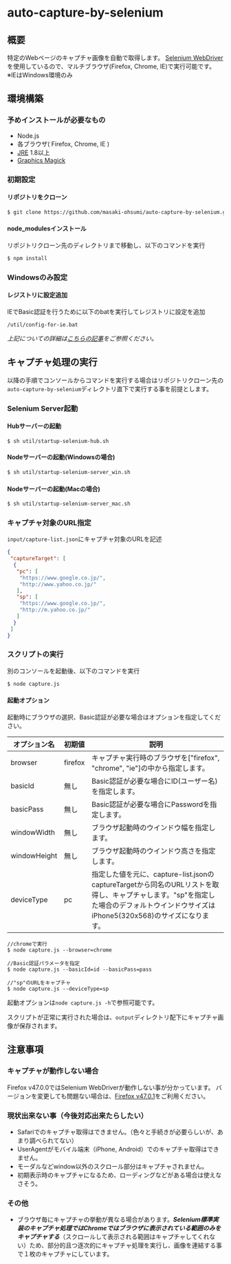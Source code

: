 # auto-capture-by-selenium

## 概要

特定のWebページのキャプチャ画像を自動で取得します。
[Selenium WebDriver](http://www.seleniumhq.org/projects/webdriver/)を使用しているので、マルチブラウザ(Firefox, Chrome, IE)で実行可能です。
※IEはWindows環境のみ

## 環境構築

### 予めインストールが必要なもの

- Node.js
- 各ブラウザ( Firefox, Chrome, IE )
- [JRE](https://java.com/ja/download/) 1.8以上
- [Graphics Magick](http://www.graphicsmagick.org/index.html)

### 初期設定

#### リポジトリをクローン

```bash
$ git clone https://github.com/masaki-ohsumi/auto-capture-by-selenium.git
```

#### node_modulesインストール

リポジトリクローン先のディレクトリまで移動し、以下のコマンドを実行

```bash
$ npm install
```

### Windowsのみ設定

#### レジストリに設定追加

IEでBasic認証を行うために以下のbatを実行してレジストリに設定を追加

`/util/config-for-ie.bat`

*上記についての詳細は[こちらの記事](http://aleetesting.blogspot.jp/2011/10/selenium-webdriver-tips.html)をご参照ください。*

## キャプチャ処理の実行

以降の手順でコンソールからコマンドを実行する場合はリポジトリクローン先の`auto-capture-by-selenium`ディレクトリ直下で実行する事を前提とします。

### Selenium Server起動

#### Hubサーバーの起動

```
$ sh util/startup-selenium-hub.sh
```

#### Nodeサーバーの起動(Windowsの場合)

```bash
$ sh util/startup-selenium-server_win.sh
```

#### Nodeサーバーの起動(Macの場合)

```bash
$ sh util/startup-selenium-server_mac.sh
```

### キャプチャ対象のURL指定

`input/capture-list.json`にキャプチャ対象のURLを記述

```json
{
 "captureTarget": [
  {
   "pc": [
    "https://www.google.co.jp/",
    "http://www.yahoo.co.jp/"
   ],
   "sp": [
   	"https://www.google.co.jp/",
   	"http://m.yahoo.co.jp/"
   ]
  }
 ]
}
```

### スクリプトの実行

別のコンソールを起動後、以下のコマンドを実行

```bash
$ node capture.js
```

#### 起動オプション

起動時にブラウザの選択、Basic認証が必要な場合はオプションを指定してください。

|オプション名|初期値    |説明                                                                                                                 |
| ------------ |--------| ------------------------------------------------------------------------------|
|browser       |firefox    |キャプチャ実行時のブラウザを["firefox", "chrome", "ie"]の中から指定します。|
|basicId        |無し        |Basic認証が必要な場合にID(ユーザー名)を指定します。                                 |
|basicPass   |無し        |Basic認証が必要な場合にPasswordを指定します。                                         |
|windowWidth |無し        |ブラウザ起動時のウインドウ幅を指定します。                                                 |
|windowHeight|無し        |ブラウザ起動時のウインドウ高さを指定します。                                                |
|deviceType  |pc         |指定した値を元に、capture-list.jsonのcaptureTargetから同名のURLリストを取得し、キャプチャします。"sp"を指定した場合のデフォルトウインドウサイズはiPhone5(320x568)のサイズになります。|

```bash:Example
//chromeで実行
$ node capture.js --browser=chrome

//Basic認証パラメータを指定
$ node capture.js --basicId=id --basicPass=pass

//"sp"のURLをキャプチャ
$ node capture.js --deviceType=sp
```

起動オプションは`node capture.js -h`で参照可能です。

スクリプトが正常に実行された場合は、`output`ディレクトリ配下にキャプチャ画像が保存されます。

## 注意事項

### キャプチャが動作しない場合

Firefox v47.0.0ではSelenium WebDriverが動作しない事が分かっています。
バージョンを変更しても問題ない場合は、[Firefox v47.0.1](https://www.mozilla.org/en-US/firefox/47.0.1/releasenotes/)をご利用ください。

### 現状出来ない事（今後対応出来たらしたい）

- Safariでのキャプチャ取得はできません。（色々と手続きが必要らしいが、あまり調べられてない）
- UserAgentがモバイル端末（iPhone, Android）でのキャプチャ取得はできません。
- モーダルなどwindow以外のスクロール部分はキャプチャされません。
- 初期表示時のキャプチャになるため、ローディングなどがある場合は使えなさそう。

### その他

- ブラウザ毎にキャプチャの挙動が異なる場合があります。***Selenium標準実装のキャプチャ処理ではChromeではブラウザに表示されている範囲のみをキャプチャする***（スクロールして表示される範囲はキャプチャしてくれない）ため、部分的且つ逐次的にキャプチャ処理を実行し、画像を連結する事で１枚のキャプチャにしています。
